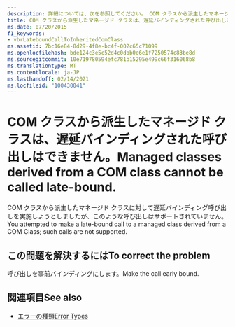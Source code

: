 ```yaml
---
description: 詳細については、次を参照してください。 COM クラスから派生したマネージクラスは、遅延バインディングを呼び出すことはできません。
title: COM クラスから派生したマネージド クラスは、遅延バインディングされた呼び出しはできません。
ms.date: 07/20/2015
f1_keywords:
- vbrLateboundCallToInheritedComClass
ms.assetid: 7bc16e84-8d29-4f8e-bc4f-002c65c71099
ms.openlocfilehash: bde124c3e5c52d4c0dbb0e6e1f7250574c83be8d
ms.sourcegitcommit: 10e719780594efc781b15295e499c66f316068b8
ms.translationtype: MT
ms.contentlocale: ja-JP
ms.lasthandoff: 02/14/2021
ms.locfileid: "100430041"
---
```

# <a name="managed-classes-derived-from-a-com-class-cannot-be-called-late-bound"></a><span data-ttu-id="35168-103">COM クラスから派生したマネージド クラスは、遅延バインディングされた呼び出しはできません。</span><span class="sxs-lookup"><span data-stu-id="35168-103">Managed classes derived from a COM class cannot be called late-bound.</span></span>

<span data-ttu-id="35168-104">COM クラスから派生したマネージド クラスに対して遅延バインディング呼び出しを実施しようとしましたが、このような呼び出しはサポートされていません。</span><span class="sxs-lookup"><span data-stu-id="35168-104">You attempted to make a late-bound call to a managed class derived from a COM Class; such calls are not supported.</span></span>

## <a name="to-correct-the-problem"></a><span data-ttu-id="35168-105">この問題を解決するには</span><span class="sxs-lookup"><span data-stu-id="35168-105">To correct the problem</span></span>

<span data-ttu-id="35168-106">呼び出しを事前バインディングにします。</span><span class="sxs-lookup"><span data-stu-id="35168-106">Make the call early bound.</span></span>

## <a name="see-also"></a><span data-ttu-id="35168-107">関連項目</span><span class="sxs-lookup"><span data-stu-id="35168-107">See also</span></span>

- [<span data-ttu-id="35168-108">エラーの種類</span><span class="sxs-lookup"><span data-stu-id="35168-108">Error Types</span></span>](../programming-guide/language-features/error-types.md)
